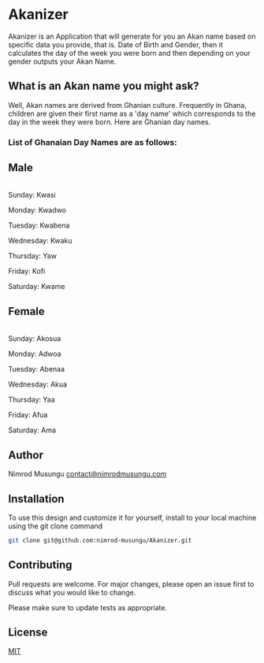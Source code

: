 # Akanizer

Akanizer is an Application that will generate for you an Akan name based on specific data you provide, that is. Date of Birth and Gender, then it calculates the day of the week you were born and then depending on your gender outputs your Akan Name. 

## What is an Akan name you might ask?

Well, Akan names are derived from Ghanian culture. Frequently in Ghana, children are given their first name as a 'day name' which corresponds to the day in the week they were born. Here are Ghanian day names.

### List of Ghanaian Day Names are as follows:

<strong><h2>Male</h2></strong><br>
Sunday: Kwasi

Monday: Kwadwo

Tuesday: Kwabena

Wednesday: Kwaku

Thursday:  Yaw

Friday: Kofi

Saturday: Kwame

<strong><h2>Female</h2></strong><br>
Sunday: Akosua

Monday: Adwoa

Tuesday: Abenaa

Wednesday: Akua

Thursday:  Yaa

Friday: Afua

Saturday: Ama

## Author

Nimrod Musungu
contact@nimrodmusungu.com

## Installation

To use this design and customize it for yourself, install to your local machine using the git clone command

```bash
git clone git@github.com:nimrod-musungu/Akanizer.git
```


## Contributing
Pull requests are welcome. For major changes, please open an issue first to discuss what you would like to change.

Please make sure to update tests as appropriate.

## License
[MIT](https://choosealicense.com/licenses/mit/)